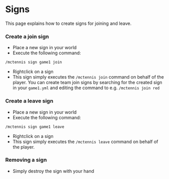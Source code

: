 # Signs

This page explains how to create signs for joining and leave.

### Create a join sign

* Place a new sign in your world
* Execute the following command:

```
/mctennis sign game1 join
```

* Rightclick on a sign
* This sign simply executes the ``/mctennis join`` command on behalf of the player. You can create team join signs by searching for the created sign in your ``game1.yml`` and editing the command to e.g. ``/mctennis join red``

### Create a leave sign

* Place a new sign in your world
* Execute the following command:

```
/mctennis sign game1 leave
```

* Rightclick on a sign
* This sign simply executes the ``/mctennis leave`` command on behalf of the player. 

### Removing a sign

* Simply destroy the sign with your hand
